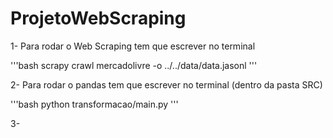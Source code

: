 # ProjetoWebScraping

1- Para rodar o Web Scraping tem que escrever no terminal

'''bash
scrapy crawl mercadolivre -o ../../data/data.jasonl
'''

2- Para rodar o pandas tem que escrever no terminal (dentro da pasta SRC)

'''bash
python transformacao/main.py
'''

3- 